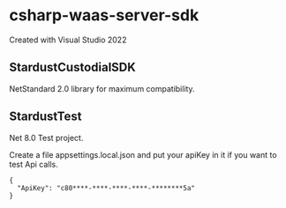 # csharp-waas-server-sdk

Created with Visual Studio 2022

## StardustCustodialSDK

NetStandard 2.0 library for maximum compatibility.

## StardustTest

Net 8.0 Test project.

Create a file appsettings.local.json and put your apiKey in it if you want to test Api calls.

```
{
  "ApiKey": "c80****-****-****-****-********5a"
}
```
